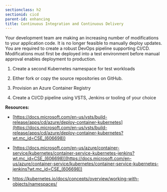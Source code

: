 ```yaml
---
sectionclass: h2
sectionid: cicd
parent-id: enhancing
title: Continuous Integration and Continuous Delivery
---
```



Your development team are making an increasing number of modifications to your
application code. It is no longer feasible to manually deploy updates. You are
required to create a robust DevOps pipeline supporting CI/CD. Modifications must
first be deployed into a test environment before manual approval enables
deployment to production.

1.  Create a second Kubernetes namespace for test workloads

2.  Either fork or copy the source repositories on GitHub.

3. Provision an Azure Container Registry

4. Create a CI/CD pipeline using VSTS, Jenkins or tooling of your choice

**Resources:**

-   [https://docs.microsoft.com/en-us/vsts/build-release/apps/cd/azure/deploy-container-kubernetes](https://docs.microsoft.com/en-us/vsts/build-release/apps/cd/azure/deploy-container-kubernetes?wt.mc_id=CSE_(606698))

-   [https://docs.microsoft.com/en-us/azure/container-service/kubernetes/container-service-kubernetes-jenkins?wt.mc_id=CSE_(606698)](https://docs.microsoft.com/en-us/azure/container-service/kubernetes/container-service-kubernetes-jenkins?wt.mc_id=CSE_(606698))

-   <https://kubernetes.io/docs/concepts/overview/working-with-objects/namespaces/>